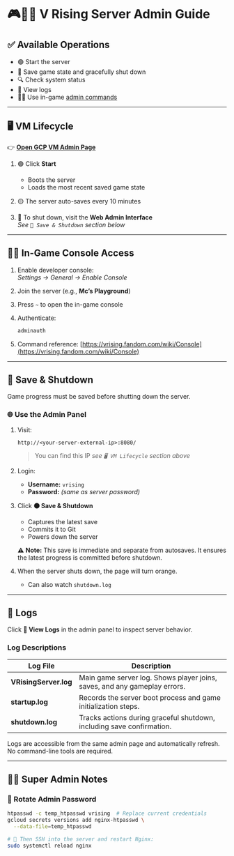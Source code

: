 # 🎮🧛‍♂️ V Rising Server Admin Guide

## ✅ Available Operations

* 🟢 Start the server  
* 💾 Save game state and gracefully shut down  
* 🔍 Check system status  
* 📜 View logs  
* 🧙‍♂️ Use in-game [admin commands](https://vrising.fandom.com/wiki/Console)

---

## 🖥️ VM Lifecycle

👉 [**Open GCP VM Admin Page**](https://console.cloud.google.com/compute/instancesDetail/zones/us-west1-b/instances/europa?project=europan-world)

1. 🟢 Click **Start**

   * Boots the server  
   * Loads the most recent saved game state

2. 🟡 The server auto-saves every 10 minutes

3. 🔴 To shut down, visit the **Web Admin Interface**  
   *See `💾 Save & Shutdown` section below*

---

## 🧙‍♂️ In-Game Console Access

1. Enable developer console:  
   *Settings → General → Enable Console*

2. Join the server (e.g., **Mc’s Playground**)

3. Press `~` to open the in-game console

4. Authenticate:
   ```bash
   adminauth
   ````

5. Command reference:
   [https://vrising.fandom.com/wiki/Console](https://vrising.fandom.com/wiki/Console)

---

## 💾 Save & Shutdown

Game progress must be saved before shutting down the server.

### 🌐 Use the Admin Panel

1. Visit:

   ```
   http://<your-server-external-ip>:8080/
   ```

   > You can find this IP *see `🖥️ VM Lifecycle` section above*

2. Login:

   * **Username:** `vrising`
   * **Password:** *(same as server password)*

3. Click **🟠 Save & Shutdown**

   * Captures the latest save
   * Commits it to Git
   * Powers down the server

   ⚠️ **Note:** This save is immediate and separate from autosaves. It ensures the latest progress is committed before shutdown.

4. When the server shuts down, the page will turn orange.

   * Can also watch `shutdown.log` 

---

## 📜 Logs

Click **📜 View Logs** in the admin panel to inspect server behavior.

### Log Descriptions

| Log File              | Description                                                               |
| --------------------- | ------------------------------------------------------------------------- |
| **VRisingServer.log** | Main game server log. Shows player joins, saves, and any gameplay errors. |
| **startup.log**       | Records the server boot process and game initialization steps.            |
| **shutdown.log**      | Tracks actions during graceful shutdown, including save confirmation.     |

Logs are accessible from the same admin page and automatically refresh. No command-line tools are required.

---

## 🦸‍♂️ Super Admin Notes

### 🔐 Rotate Admin Password

```bash
htpasswd -c temp_htpasswd vrising  # Replace current credentials
gcloud secrets versions add nginx-htpasswd \
  --data-file=temp_htpasswd

# 🚨 Then SSH into the server and restart Nginx:
sudo systemctl reload nginx
```